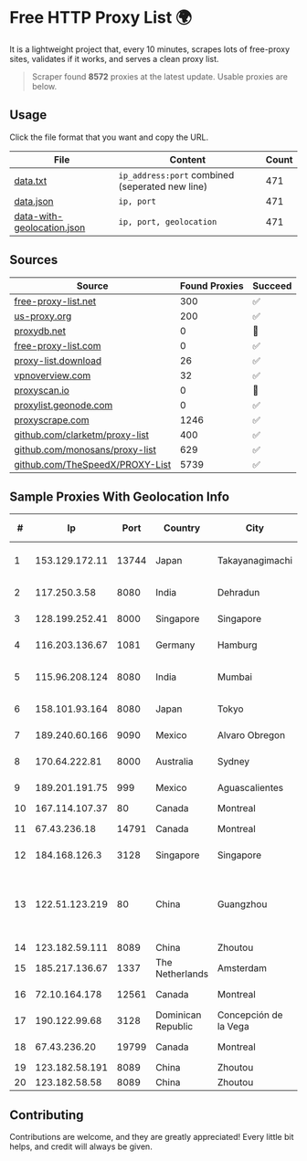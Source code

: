 
# Free HTTP Proxy List 🌍

It is a lightweight project that, every 10 minutes, scrapes lots of free-proxy sites, validates if it works, and serves a clean proxy list.


> Scraper found **8572** proxies at the latest update. Usable proxies are below.

## Usage

Click the file format that you want and copy the URL.


|File|Content|Count|
|----|-------|-----|
|[data.txt](https://raw.githubusercontent.com/themiralay/Proxy-List-World/master/data.txt)|`ip_address:port` combined (seperated new line)|471|
|[data.json](https://raw.githubusercontent.com/themiralay/Proxy-List-World/master/data.json)|`ip, port`|471|
|[data-with-geolocation.json](https://raw.githubusercontent.com/themiralay/Proxy-List-World/master/data-with-geolocation.json)|`ip, port, geolocation`|471|

## Sources

|Source|Found Proxies|Succeed|
|------|-------------|-------|
|[free-proxy-list.net](https://free-proxy-list.net)|300|✅|
|[us-proxy.org](https://www.us-proxy.org)|200|✅|
|[proxydb.net](http://proxydb.net)|0|🚫|
|[free-proxy-list.com](https://free-proxy-list.com/?page=&port=&type%5B%5D=http&type%5B%5D=https&up_time=0&search=Search)|0|✅|
|[proxy-list.download](https://www.proxy-list.download/HTTP)|26|✅|
|[vpnoverview.com](https://vpnoverview.com/privacy/anonymous-browsing/free-proxy-servers)|32|✅|
|[proxyscan.io](https://www.proxyscan.io)|0|🚫|
|[proxylist.geonode.com](https://proxylist.geonode.com/api/proxy-list?limit=300&page=1&sort_by=lastChecked&sort_type=desc&protocols=http,https)|0|✅|
|[proxyscrape.com](https://api.proxyscrape.com/v2/?request=displayproxies&protocol=http&timeout=10000&country=all&ssl=all&anonymity=all)|1246|✅|
|[github.com/clarketm/proxy-list](https://raw.githubusercontent.com/clarketm/proxy-list/master/proxy-list-raw.txt)|400|✅|
|[github.com/monosans/proxy-list](https://raw.githubusercontent.com/monosans/proxy-list/main/proxies/http.txt)|629|✅|
|[github.com/TheSpeedX/PROXY-List](https://raw.githubusercontent.com/TheSpeedX/PROXY-List/master/http.txt)|5739|✅|


## Sample Proxies With Geolocation Info

|#|Ip|Port|Country|City|Internet Service Provider|
|-|--|----|-------|----|-------------------------|
|1|153.129.172.11|13744|Japan|Takayanagimachi|NTT Communications Corporation|
|2|117.250.3.58|8080|India|Dehradun|Bharat Sanchar Nigam Ltd|
|3|128.199.252.41|8000|Singapore|Singapore|DigitalOcean, LLC|
|4|116.203.136.67|1081|Germany|Hamburg|Hetzner Online GmbH|
|5|115.96.208.124|8080|India|Mumbai|Hathway IP over Cable Internet Access|
|6|158.101.93.164|8080|Japan|Tokyo|Oracle Corporation|
|7|189.240.60.166|9090|Mexico|Alvaro Obregon|Uninet S.A. de C.V.|
|8|170.64.222.81|8000|Australia|Sydney|DigitalOcean, LLC|
|9|189.201.191.75|999|Mexico|Aguascalientes|IP Matrix, S.A. de C.V.|
|10|167.114.107.37|80|Canada|Montreal|OVH SAS|
|11|67.43.236.18|14791|Canada|Montreal|GloboTech Communications|
|12|184.168.126.3|3128|Singapore|Singapore|GoDaddy.com, LLC|
|13|122.51.123.219|80|China|Guangzhou|Shenzhen Tencent Computer Systems Company Limited|
|14|123.182.59.111|8089|China|Zhoutou|China Telecom|
|15|185.217.136.67|1337|The Netherlands|Amsterdam|Stallion Network Services Limited|
|16|72.10.164.178|12561|Canada|Montreal|GloboTech Communications|
|17|190.122.99.68|3128|Dominican Republic|Concepción de la Vega|WIND Telecom S.A|
|18|67.43.236.20|19799|Canada|Montreal|GloboTech Communications|
|19|123.182.58.191|8089|China|Zhoutou|China Telecom|
|20|123.182.58.58|8089|China|Zhoutou|China Telecom|



## Contributing

Contributions are welcome, and they are greatly appreciated! Every
little bit helps, and credit will always be given.

